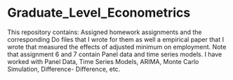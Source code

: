 # Graduate_Level_Econometrics
This repository contains: Assigned homework assignments and the corresponding Do files that I wrote for them as well a empirical paper that I wrote that measured the effects of adjusted minimum on employment. Note that assignment 6 and 7 contain Panel data and time series models. I have worked with Panel Data, Time Series Models, ARIMA,  Monte Carlo Simulation, Difference- Difference, etc.
